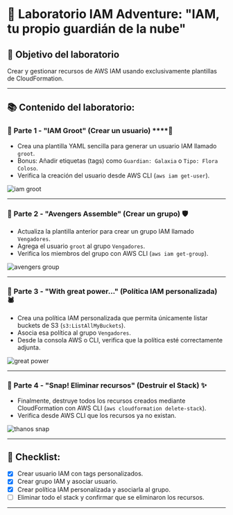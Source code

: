 # 🧪 **Laboratorio IAM Adventure: "IAM, tu propio guardián de la nube"**

## 🎯 **Objetivo del laboratorio**

Crear y gestionar recursos de AWS IAM usando exclusivamente plantillas de CloudFormation.

---

## 📚 **Contenido del laboratorio:**

### 📌 **Parte 1 - "IAM Groot" (Crear un usuario)** ****🌱

- Crea una plantilla YAML sencilla para generar un usuario IAM llamado `groot`.
- Bonus: Añadir etiquetas (tags) como `Guardian: Galaxia` o `Tipo: Flora Coloso`.
- Verifica la creación del usuario desde AWS CLI (`aws iam get-user`).

![iam groot](https://alvaro8317-udemy-courses.s3.us-east-1.amazonaws.com/aws-developer-serverless/images/iam+groot.png)

---

### 📌 **Parte 2 - "Avengers Assemble" (Crear un grupo)** 🛡️

- Actualiza la plantilla anterior para crear un grupo IAM llamado `Vengadores`.
- Agrega el usuario `groot` al grupo `Vengadores`.
- Verifica los miembros del grupo con AWS CLI (`aws iam get-group`).

![avengers group](https://alvaro8317-udemy-courses.s3.us-east-1.amazonaws.com/aws-developer-serverless/images/avengers+group.png)

---

### 📌 **Parte 3 - "With great power…" (Política IAM personalizada)** 🕷️

- Crea una política IAM personalizada que permita únicamente listar buckets de S3 (`s3:ListAllMyBuckets`).
- Asocia esa política al grupo `Vengadores`.
- Desde la consola AWS o CLI, verifica que la política esté correctamente adjunta.

![great power](https://alvaro8317-udemy-courses.s3.us-east-1.amazonaws.com/aws-developer-serverless/images/great-power.png)

---

### 📌 **Parte 4 - "Snap! Eliminar recursos" (Destruir el Stack)** ✨

- Finalmente, destruye todos los recursos creados mediante CloudFormation con AWS CLI (`aws cloudformation delete-stack`).
- Verifica desde AWS CLI que los recursos ya no existan.

![thanos snap](https://alvaro8317-udemy-courses.s3.us-east-1.amazonaws.com/aws-developer-serverless/images/thanos+cloudformation.png)

---

## 📝 **Checklist:**

- [x] Crear usuario IAM con tags personalizados.
- [x] Crear grupo IAM y asociar usuario.
- [x] Crear política IAM personalizada y asociarla al grupo.
- [ ] Eliminar todo el stack y confirmar que se eliminaron los recursos.

---

